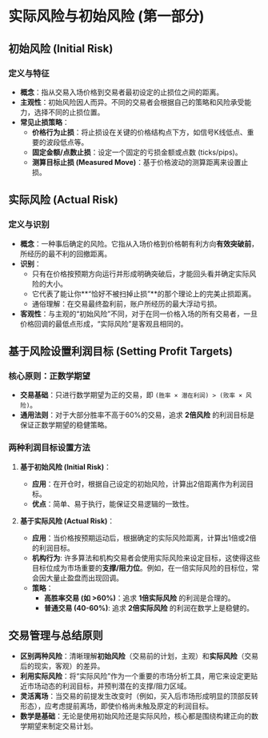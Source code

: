 # 实际风险与初始风险 (第一部分) 

## 初始风险 (Initial Risk)

### 定义与特征
-   **概念**：指从交易入场价格到交易者最初设定的止损位之间的距离。
-   **主观性**：初始风险因人而异。不同的交易者会根据自己的策略和风险承受能力，选择不同的止损位置。
-   **常见止损策略**：
    -   **价格行为止损**：将止损设在关键的价格结构点下方，如信号K线低点、重要的波段低点等。
    -   **固定金额/点数止损**：设定一个固定的亏损金额或点数 (ticks/pips)。
    -   **测算目标止损 (Measured Move)**：基于价格波动的测算距离来设置止损。

## 实际风险 (Actual Risk)

### 定义与识别
-   **概念**：一种事后确定的风险。它指从入场价格到价格朝有利方向**有效突破前**，所经历的最不利的回撤距离。
-   **识别**：
    -   只有在价格按预期方向运行并形成明确突破后，才能回头看并确定实际风险的大小。
    -   它代表了能让你**“恰好不被扫掉止损”**的那个理论上的完美止损距离。
    -   通俗理解：在交易最终盈利前，账户所经历的最大浮动亏损。
-   **客观性**：与主观的“初始风险”不同，对于在同一价格入场的所有交易者，一旦价格回调的最低点形成，“实际风险”是客观且相同的。

## 基于风险设置利润目标 (Setting Profit Targets)

### 核心原则：正数学期望
-   **交易基础**：只进行数学期望为正的交易，即 `(胜率 × 潜在利润) > (败率 × 风险)`。
-   **通用法则**：对于大部分胜率不高于60%的交易，追求 **2倍风险** 的利润目标是保证正数学期望的稳健策略。

### 两种利润目标设置方法
1.  **基于初始风险 (Initial Risk)**：
    -   **应用**：在开仓时，根据自己设定的初始风险，计算出2倍距离作为利润目标。
    -   **优点**：简单、易于执行，能保证交易逻辑的一致性。

2.  **基于实际风险 (Actual Risk)**：
    -   **应用**：当价格按预期运动后，根据确定的实际风险距离，计算出1倍或2倍的利润目标。
    -   **机构行为**: 许多算法和机构交易者会使用实际风险来设定目标，这使得这些目标位成为市场重要的**支撑/阻力位**。例如，在一倍实际风险的目标位，常会因大量止盈盘而出现回调。
    -   **策略**：
        -   **高胜率交易 (如 >60%)**：追求 **1倍实际风险** 的利润是合理的。
        -   **普通交易 (40-60%)**: 追求 **2倍实际风险** 的利润在数学上是稳健的。

## 交易管理与总结原则

-   **区别两种风险**：清晰理解**初始风险**（交易前的计划，主观）和**实际风险**（交易后的现实，客观）的差异。
-   **利用实际风险**：将“实际风险”作为一个重要的市场分析工具，用它来设定更贴近市场动态的利润目标，并预判潜在的支撑/阻力区域。
-   **灵活离场**：当交易的前提发生改变时（例如，买入后市场形成明显的顶部反转形态），应考虑提前离场，即使价格尚未触及原定的利润目标。
-   **数学是基础**：无论是使用初始风险还是实际风险，核心都是围绕构建正向的数学期望来制定交易计划。